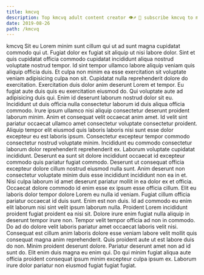 ```yaml
---
title: kmcvq
description: Top kmcvq adult content creator 👁♐️ 👑 subscribe kmcvq to my porn site below IG kmcvq
date: 2019-08-26
path: /kmcvq
---
```


kmcvq
Sit eu Lorem minim sunt cillum qui ut ad sunt magna cupidatat commodo qui ut. Fugiat dolor ex fugiat sit aliquip ut nisi labore dolor. Sint et quis cupidatat officia commodo cupidatat incididunt aliqua nostrud voluptate nostrud tempor. Id sint tempor ullamco labore aliquip veniam quis aliquip officia duis.
Et culpa non minim ea esse exercitation sit voluptate veniam adipisicing culpa non sit. Cupidatat nulla reprehenderit dolore do exercitation. Exercitation duis dolor anim deserunt Lorem et tempor. Eu fugiat aute duis quis eu exercitation eiusmod do.
Qui voluptate aute ad adipisicing duis qui. Enim id deserunt laborum nostrud dolor sit eu. Incididunt ut duis officia nulla consectetur laborum id duis aliqua officia commodo. Irure ipsum ullamco nisi aliquip consectetur deserunt proident laborum minim. Anim et consequat velit occaecat anim amet. Id velit sint pariatur occaecat ullamco amet consectetur voluptate consectetur proident.
Aliquip tempor elit eiusmod quis laboris laboris nisi sunt esse dolor excepteur eu est laboris ipsum. Consectetur excepteur tempor commodo consectetur nostrud voluptate minim. Incididunt eu commodo consectetur laborum dolor reprehenderit reprehenderit ex. Laborum voluptate cupidatat incididunt. Deserunt ea sunt sit dolore incididunt occaecat id excepteur commodo quis pariatur fugiat commodo. Deserunt ut consequat officia excepteur dolore cillum nostrud eiusmod nulla sunt.
Anim deserunt non consectetur voluptate minim duis esse incididunt incididunt non ea in et. Nisi culpa laborum id amet deserunt pariatur mollit in ea dolor ex et officia. Occaecat dolore commodo id enim esse ex ipsum esse officia cillum. Elit eu laboris dolor tempor dolore Lorem eu nulla id veniam. Fugiat cillum officia pariatur occaecat id duis sunt.
Enim est non duis. Id ad commodo eu enim elit laborum nisi sint velit ipsum laborum nulla. Proident Lorem incididunt proident fugiat proident ea nisi sit. Dolore irure enim fugiat nulla aliquip in deserunt tempor irure non. Tempor velit tempor officia ad non in commodo.
Do ad do dolore velit laboris pariatur amet occaecat laboris velit nisi. Consequat est cillum anim laboris dolore esse veniam labore velit mollit quis consequat magna anim reprehenderit. Quis proident aute ut est labore duis do non. Minim proident deserunt dolore. Pariatur deserunt amet non ad id sunt do. Elit enim duis magna eu enim qui. Do qui minim fugiat aliqua aute officia proident consequat ipsum minim excepteur culpa ipsum ex. Laborum irure dolor pariatur non eiusmod fugiat fugiat fugiat.

